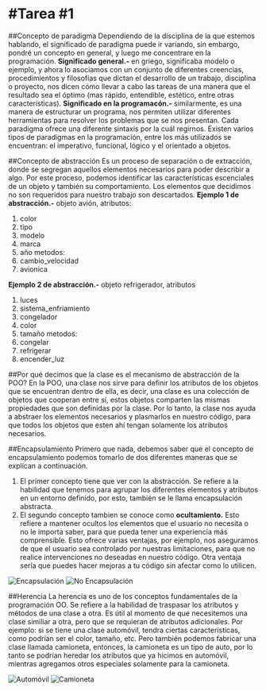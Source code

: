 #Tarea #1
==========

##Concepto de paradigma
Dependiendo de la disciplina de la que estemos hablando, el significado de paradigma puede ir variando, sin embargo, pondré un concepto en general, y luego me concentrare en la programación.
**Significado general.-** en griego, significaba modelo o ejemplo, y ahora lo asociamos con un conjunto de diferentes creencias, procedimientos y filosofías que dictan el desarrollo de un trabajo, disciplina o proyecto, nos dicen cómo llevar a cabo las tareas de una manera que el resultado sea el óptimo (mas rápido, entendible, estético, entre otras características).
**Significado en la programacón.-** similarmente, es una manera de estructurar un programa, nos permiten utilizar diferentes herramientas para resolver los problemas que se nos presentan. Cada paradigma ofrece una diferente sintaxis por la cuál regirnos.
Existen varios tipos de paradigmas en la programación, entre los más utilizados se encuentran: el imperativo, funcional, lógico y el orientado a objetos.

##Concepto de abstracción
Es un proceso de separación o de extracción, donde se segregan aquellos elementos necesarios para poder describir a algo. Por este proceso, podemos identificar las características escenciales de un objeto y también su comportamiento. Los elementos que decidimos no son requeridos para nuestro trabajo son descartados.
**Ejemplo 1 de abstracción.-** objeto avión, atributos:
1. color
2. tipo
3. modelo
4. marca
5. año
metodos:
1. cambio_velocidad
2. avionica

**Ejemplo 2 de abstracción.-** objeto refrigerador, atributos
1. luces
2. sistema_enfriamiento
3. congelador
4. color
5. tamaño
metodos:
1. congelar
2. refrigerar
3. encender_luz

##Por qué decimos que la clase es el mecanísmo de abstracción de la POO?
En la POO, una clase nos sirve para definir los atributos de los objetos que se encuentran dentro de ella, es decir, una clase es una colección de objetos que cooperan entre sí, estos objetos comparten las mismas propiedades que son definidas por la clase. Por lo tanto, la clase nos ayuda a abstraer los elementos necesarios y plasmarlos en nuestro código, para que todos los objetos que esten ahí tengan solamente los atributos necesarios.

##Encapsulamiento
Primero que nada, debemos saber que el concepto de encapsulamiento podemos tomarlo de dos diferentes maneras que se explican a continuación.
1. El primer concepto tiene que ver con la abstracción. Se refiere a la habilidad que tenemos para agrupar los diferentes elementos y atributos en un entorno definido, por esto, también se le llama encapsulación abstracta.
2. El segundo concepto tambien se conoce como __ocultamiento.__ Esto refiere a mantener ocultos los elementos que el usuario no necesita o no le importa saber, para que pueda tener una experiencia más comprensible. Esto ofrece varias ventajas, por ejemplo, nos aseguramos de que el usuario sea controlado por nuestras limitaciones, para que no realice intervenciones no deseadas en nuestro código. Otra ventaja sería que puedes hacer mejoras a tu código sin afectar como lo utilicen.

![Encapsulación](http://www.adnradio.cl/images_remote/374/3740380_n_vir3.jpg?u=211217 "Ejemplo donde el ocultamiento se hace correctamente")
![No Encapsulación](https://lorrieporter.files.wordpress.com/2012/10/taking-character-apart.jpg "Ejemplo donde no hay ocultamiento")

##Herencia
La herencia es uno de los conceptos fundamentales de la programación OO. Se refiere a la habilidad de traspasar los atributos y métodos de una clase a otra. Es útil al momento de que necesitemos una clase similiar a otra, pero que se requieran de atributos adicionales. Por ejemplo: si se tiene una clase automóvil, tendra ciertas características, como podrían ser el color, tamaño, etc. Pero también podemos fabricar una clase llamada camioneta, entonces, la camioneta es un tipo de auto, por lo tanto se podrían heredar los atributos que ya hicimos en automóvil, mientras agregamos otros especiales solamente para la camioneta.

![Automóvil](https://s1.thingpic.com/images/c9/Wv3kbUhJyzVQwNPsGhy15QUX.jpeg "Aquí se ilustra la clase automóvil" )
![Camioneta](https://nationalcarparts.co.nz/wp-content/uploads/2016/08/body-parts-977685.jpg "Y aquí la camioneta, notese que hay partes compartidas, pero otras se agregan")
